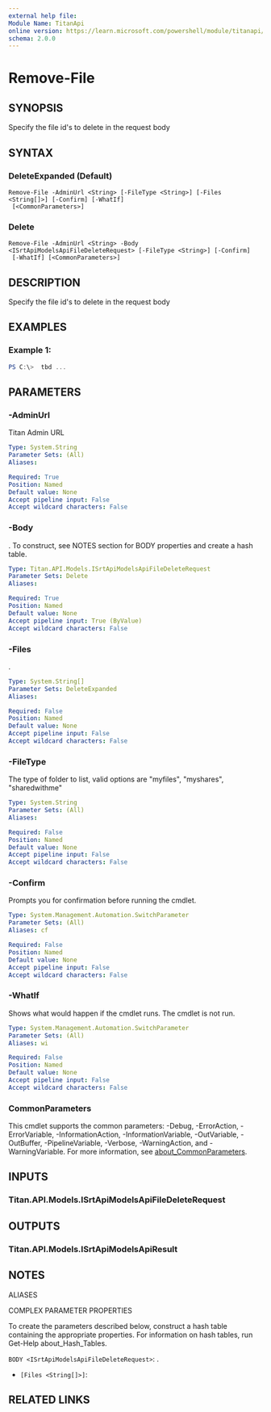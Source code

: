 ```yaml
---
external help file:
Module Name: TitanApi
online version: https://learn.microsoft.com/powershell/module/titanapi/remove-file
schema: 2.0.0
---
```


# Remove-File

## SYNOPSIS
Specify the file id's to delete in the request body

## SYNTAX

### DeleteExpanded (Default)
```
Remove-File -AdminUrl <String> [-FileType <String>] [-Files <String[]>] [-Confirm] [-WhatIf]
 [<CommonParameters>]
```

### Delete
```
Remove-File -AdminUrl <String> -Body <ISrtApiModelsApiFileDeleteRequest> [-FileType <String>] [-Confirm]
 [-WhatIf] [<CommonParameters>]
```

## DESCRIPTION
Specify the file id's to delete in the request body

## EXAMPLES

### Example 1:
```powershell
PS C:\>  tbd ...


```



## PARAMETERS

### -AdminUrl
Titan Admin URL

```yaml
Type: System.String
Parameter Sets: (All)
Aliases:

Required: True
Position: Named
Default value: None
Accept pipeline input: False
Accept wildcard characters: False
```

### -Body
.
To construct, see NOTES section for BODY properties and create a hash table.

```yaml
Type: Titan.API.Models.ISrtApiModelsApiFileDeleteRequest
Parameter Sets: Delete
Aliases:

Required: True
Position: Named
Default value: None
Accept pipeline input: True (ByValue)
Accept wildcard characters: False
```

### -Files
.

```yaml
Type: System.String[]
Parameter Sets: DeleteExpanded
Aliases:

Required: False
Position: Named
Default value: None
Accept pipeline input: False
Accept wildcard characters: False
```

### -FileType
The type of folder to list, valid options are "myfiles", "myshares", "sharedwithme"

```yaml
Type: System.String
Parameter Sets: (All)
Aliases:

Required: False
Position: Named
Default value: None
Accept pipeline input: False
Accept wildcard characters: False
```

### -Confirm
Prompts you for confirmation before running the cmdlet.

```yaml
Type: System.Management.Automation.SwitchParameter
Parameter Sets: (All)
Aliases: cf

Required: False
Position: Named
Default value: None
Accept pipeline input: False
Accept wildcard characters: False
```

### -WhatIf
Shows what would happen if the cmdlet runs.
The cmdlet is not run.

```yaml
Type: System.Management.Automation.SwitchParameter
Parameter Sets: (All)
Aliases: wi

Required: False
Position: Named
Default value: None
Accept pipeline input: False
Accept wildcard characters: False
```

### CommonParameters
This cmdlet supports the common parameters: -Debug, -ErrorAction, -ErrorVariable, -InformationAction, -InformationVariable, -OutVariable, -OutBuffer, -PipelineVariable, -Verbose, -WarningAction, and -WarningVariable. For more information, see [about_CommonParameters](http://go.microsoft.com/fwlink/?LinkID=113216).

## INPUTS

### Titan.API.Models.ISrtApiModelsApiFileDeleteRequest

## OUTPUTS

### Titan.API.Models.ISrtApiModelsApiResult

## NOTES

ALIASES

COMPLEX PARAMETER PROPERTIES

To create the parameters described below, construct a hash table containing the appropriate properties. For information on hash tables, run Get-Help about_Hash_Tables.


`BODY <ISrtApiModelsApiFileDeleteRequest>`: .
  - `[Files <String[]>]`: 

## RELATED LINKS

